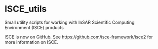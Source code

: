 # ISCE_utils
Small utility scripts for working with InSAR Scientific Computing Environment (ISCE) products

ISCE is now on GitHub. See https://github.com/isce-framework/isce2 for more information on ISCE.
